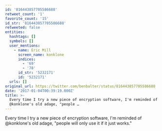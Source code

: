 ```yaml
---
id: '816443857705586688'
retweet_count: '1'
favorite_count: '15'
id_str: '816443857705586688'
retweeted: false
entities:
  hashtags: []
  symbols: []
  user_mentions:
    - name: Eric Mill
      screen_name: konklone
      indices:
        - '69'
        - '78'
      id_str: '5232171'
      id: '5232171'
  urls: []
original_url: https://twitter.com/benbalter/status/816443857705586688
date: '2017-01-04T00:39:19.000Z'
title: >-
  Every time I try a new piece of encryption software, I'm reminded of
  @konklone's old adage, "people …
---
```


Every time I try a new piece of encryption software, I'm reminded of @konklone's old adage, "people will only use it if it just works."